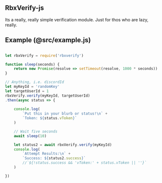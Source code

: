 


## RbxVerify-js

Its a really, really simple verification module.
Just for thos who are lazy, really.

## Example (@src/example.js)
```js

let rbxVerify = require('rbxverify')

function sleep(seconds) {
    return new Promise(resolve => setTimeout(resolve, 1000 * seconds))
}

// Anything, i.e. discordId
let myKeyId = 'randomKey'
let targetUserId = 1
rbxVerify.verify(myKeyId, targetUserId)
.then(async status => {
    
    console.log(
        `Put this in your blurb or status!\n` +
        `Token: ${status.vToken}`
    )

    // Wait five seconds
    await sleep(10)

    let status2 = await rbxVerify.verify(myKeyId)
    console.log(
        `Attempt Results:\n` +
        `Success: ${status2.success}`
        //`${!status.success && 'vToken:' + status.vToken || ''}`
    )

})
```